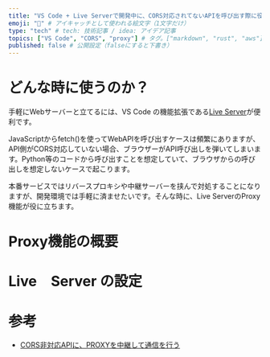 ```yaml
---
title: "VS Code + Live Serverで開発中に、CORS対応されてないAPIを呼び出す際に役立つproxy機能" # 記事のタイトル
emoji: "🚀" # アイキャッチとして使われる絵文字（1文字だけ）
type: "tech" # tech: 技術記事 / idea: アイデア記事
topics: ["VS Code", "CORS", "proxy"] # タグ。["markdown", "rust", "aws"]のように指定する
published: false # 公開設定（falseにすると下書き）
---
```


# どんな時に使うのか？

手軽にWebサーバーと立てるには、VS Code の機能拡張である[Live Server](https://marketplace.visualstudio.com/items?itemName=ritwickdey.LiveServer)が便利です。

JavaScriptからfetch()を使ってWebAPIを呼び出すケースは頻繁にありますが、API側がCORS対応していない場合、ブラウザーがAPI呼び出しを弾いてしまいます。Python等のコードから呼び出すことを想定していて、ブラウザからの呼び出しを想定しないケースで起こります。

本番サービスではリバースプロキシや中継サーバーを挟んで対処することになりますが、開発環境では手軽に済ませたいです。そんな時に、Live ServerのProxy機能が役に立ちます。

# Proxy機能の概要



# Live　Server の設定


# 参考

- [CORS非対応APIに、PROXYを中継して通信を行う](https://zenn.dev/sohhakasaka/articles/41aa0fd95d3c0c)



